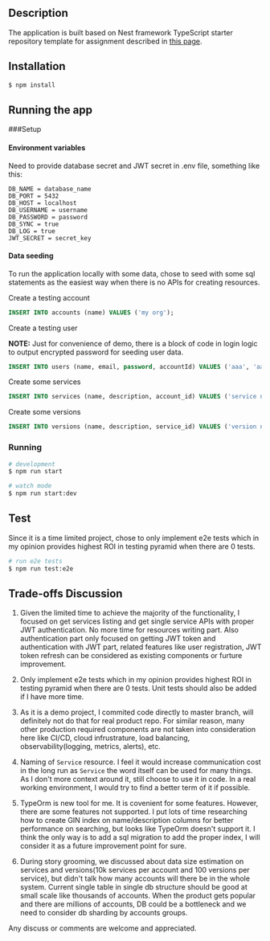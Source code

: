 
## Description

The application is built based on Nest framework TypeScript starter repository template for assignment described in [this page](https://docs.google.com/document/d/1wnZu4hu9RsH7COFtpa8af3pQy0NtOGhR54ajZxs61ZE/edit#heading=h.9zyuxgmou4f5).

## Installation

```bash
$ npm install
```

## Running the app

###Setup

#### Environment variables
Need to provide database secret and JWT secret in .env file, something like this:

```
DB_NAME = database_name
DB_PORT = 5432
DB_HOST = localhost
DB_USERNAME = username
DB_PASSWORD = password
DB_SYNC = true
DB_LOG = true
JWT_SECRET = secret_key
```

#### Data seeding

To run the application locally with some data, chose to seed with some sql statements as the easiest way when there is no APIs for creating resources.

Create a testing account 

```sql
INSERT INTO accounts (name) VALUES ('my org');
```

Create a testing user

**NOTE:** Just for convenience of demo, there is a block of code in login logic to output encrypted password for seeding user data. 

```sql
INSERT INTO users (name, email, password, accountId) VALUES ('aaa', 'aa@aa.com', 'ENCRYPTED_SALT_PASSWORD_FROM_CODE_OUTPUT', 'ACCOUNT_ID_FROM_INSERTED_ACCOUNT');
```

Create some services

```sql
INSERT INTO services (name, description, account_id) VALUES ('service name', 'this is a description for service', 'ACCOUNT_ID_FROM_INSERTED_ACCOUNT');
```

Create some versions

```sql
INSERT INTO versions (name, description, service_id) VALUES ('version name', 'this is a description for version', 'SERVICE_ID_FROM_INSERTED_SERVICE');
```


### Running

```bash
# development
$ npm run start

# watch mode
$ npm run start:dev
```

## Test

Since it is a time limited project, chose to only implement e2e tests which in my opinion provides highest ROI in testing pyramid when there are 0 tests.

```bash
# run e2e tests
$ npm run test:e2e
```

## Trade-offs Discussion

1. Given the limited time to achieve the majority of the functionality, I focused on get services listing and get single service APIs with proper JWT authentication. No more time for resources writing part. Also authentication part only focused on getting JWT token and authentication with JWT part, related features like user registration, JWT token refresh can be considered as existing components or furture improvement.

2. Only implement e2e tests which in my opinion provides highest ROI in testing pyramid when there are 0 tests. Unit tests should also be added if I have more time.

3. As it is a demo project, I commited code directly to master branch, will definitely not do that for real product repo. For similar reason, many other production required components are not taken into consideration here like CI/CD, cloud infrustrature, load balancing, observability(logging, metrics, alerts), etc.

4. Naming of `Service` resource. I feel it would increase communication cost in the long run as `Service` the word itself can be used for many things. As I don't more context around it, still choose to use it in code. In a real working environment, I would try to find a better term of it if possible.

5. TypeOrm is new tool for me. It is covenient for some features. However, there are some features not supported. I put lots of time researching how to create GIN index on name/description columns for better performance on searching, but looks like TypeOrm doesn't support it. I think the only way is to add a sql migration to add the proper index, I will consider it as a future improvement point for sure.

6. During story grooming, we discussed about data size estimation on services and versions(10k services per account and 100 versions per service), but didn't talk how many accounts will there be in the whole system. Current single table in single db structure should be good at small scale like thousands of accounts. When the product gets popular and there are millions of accounts, DB could be a bottleneck and we need to consider db sharding by accounts groups.


Any discuss or comments are welcome and appreciated.  
